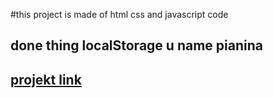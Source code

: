 #this project is made of html css and javascript code

## done thing localStorage u name pianina

## [projekt link](https://silver-valkyrie-866b74.netlify.app/)
